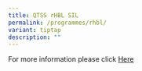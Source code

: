 ```yaml
---
title: QTSS rHBL SIL
permalink: /programmes/rhbl/
variant: tiptap
description: ""
---
```

<p>For more information please click <a href="/files/02_QTSS_HBL_SIL_Briefing_to_parents_Sem1_2025_updated.pdf" rel="noopener nofollow" target="_blank">Here</a>
</p>